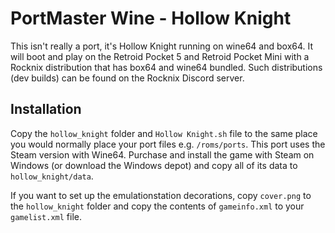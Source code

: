 # PortMaster Wine - Hollow Knight
This isn't really a port, it's Hollow Knight running on wine64 and box64. It will boot and play on the Retroid Pocket 5 and Retroid Pocket Mini with a Rocknix distribution that has box64 and wine64 bundled. Such distributions (dev builds) can be found on the Rocknix Discord server.

## Installation
Copy the `hollow_knight` folder and `Hollow Knight.sh` file to the same place you would normally place your port files e.g. `/roms/ports`. This port uses the Steam version with Wine64. Purchase and install the game with Steam on Windows (or download the Windows depot) and copy all of its data to `hollow_knight/data`.

If you want to set up the emulationstation decorations, copy `cover.png` to the `hollow_knight` folder and copy the contents of `gameinfo.xml` to your `gamelist.xml` file.
